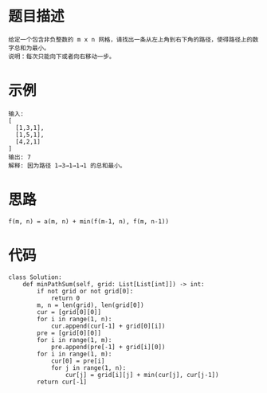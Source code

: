# 题目描述
    给定一个包含非负整数的 m x n 网格，请找出一条从左上角到右下角的路径，使得路径上的数字总和为最小。
    说明：每次只能向下或者向右移动一步。 
# 示例
```
输入:
[
  [1,3,1],
  [1,5,1],
  [4,2,1]
]
输出: 7
解释: 因为路径 1→3→1→1→1 的总和最小。
```
# 思路
    f(m, n) = a(m, n) + min(f(m-1, n), f(m, n-1))
# 代码
```
class Solution:
    def minPathSum(self, grid: List[List[int]]) -> int:
        if not grid or not grid[0]:
            return 0
        m, n = len(grid), len(grid[0])
        cur = [grid[0][0]]
        for i in range(1, n):
            cur.append(cur[-1] + grid[0][i])
        pre = [grid[0][0]]
        for i in range(1, m):
            pre.append(pre[-1] + grid[i][0])
        for i in range(1, m):
            cur[0] = pre[i]
            for j in range(1, n):
                cur[j] = grid[i][j] + min(cur[j], cur[j-1])
        return cur[-1]
```

